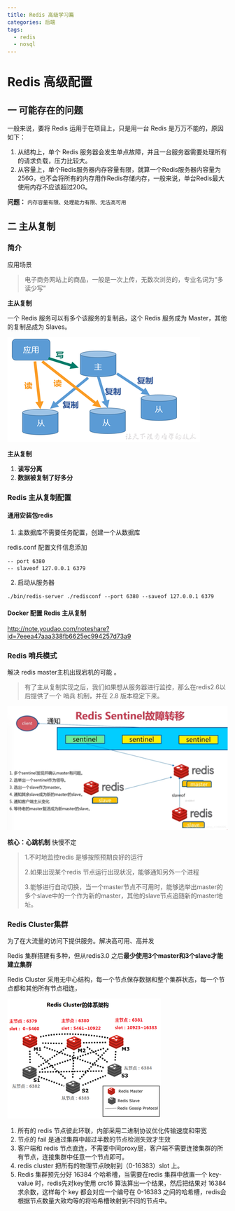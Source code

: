 ```yaml
---
title: Redis 高级学习篇
categories: 后端   
tags:
  - redis
  - nosql
---
```


# Redis 高级配置

## 一 可能存在的问题

一般来说，要将 Redis 运用于在项目上，只是用一台 Redis 是万万不能的，原因如下：

1. 从结构上，单个 Redis 服务器会发生单点故障，并且一台服务器需要处理所有的请求负载，压力比较大。
2. 从容量上，单个Redis服务器内存容量有限，就算一个Redis服务器内容量为256G，也不会将所有的内存用作Redis存储内存，一般来说，单台Redis最大使用内存不应该超过20G。

**问题：** `内存容量有限、处理能力有限、无法高可用`



## 二 主从复制

### 简介

应用场景

> 电子商务网站上的商品，一般是一次上传，无数次浏览的，专业名词为“多读少写”

**主从复制**

一个 Redis 服务可以有多个该服务的复制品，这个 Redis 服务成为 Master，其他的复制品成为 Slaves。

![redis 主从复制](./images/redis/redis3.png)

**主从复制**

1. **读写分离**
2. **数据被复制了好多分**

### Redis 主从复制配置

#### 通用安装包redis

1. 主数据库不需要任务配置，创建一个从数据库

redis.conf 配置文件信息添加

```
-- port 6380
-- slaveof 127.0.0.1 6379
```

2. 启动从服务器

```
./bin/redis-server ./redisconf --port 6380 --saveof 127.0.0.1 6379
```

#### Docker 配置 Redis 主从复制

http://note.youdao.com/noteshare?id=7eeea47aaa338fb6625ec994257d73a9



### Redis 哨兵模式

解决 redis master主机出现宕机的可能 。

> 有了主从复制实现之后，我们如果想从服务器进行监控，那么在redis2.6以后提供了一个 哨兵 机制，并在 2.8 版本稳定下来。

![redis 哨兵](./images/redis/redis哨兵.png)

**核心：心跳机制** 快慢不定

> 1.不时地监控redis 是够按照预期良好的运行
>
> 2.如果出现某个redis 节点运行出现状况，能够通知另外一个进程
>
> 3.能够进行自动切换，当一个master节点不可用时，能够选举出master的多个slave中的一个作为新的master，其他的slave节点追随新的master地址。

### Redis Cluster集群

为了在大流量的访问下提供服务。解决高可用、高并发

Redis 集群搭建有多种，但从redis3.0 之后**最少使用3个master和3个slave才能建立集群**

Redis Cluster 采用无中心结构，每一个节点保存数据和整个集群状态，每一个节点都和其他所有节点相连，

![redis-cluster](./images/redis/redis-cluster.png)

1. 所有的 redis 节点彼此环联，内部采用二进制协议优化传输速度和带宽
2. 节点的 fail 是通过集群中超过半数的节点检测失效才生效
3. 客户端和 redis 节点直连，不需要中间proxy层，客户端不需要连接集群的所有节点，连接集群中任意一个节点即可。
4. redis cluster 把所有的物理节点映射到（0-16383）slot 上。
5. Redis 集群预先分好 16384 个哈希槽，当需要在redis 集群中放置一个 key-value 时，redis先对key使用 crc16 算法算出一个结果，然后把结果对 16384 求余数，这样每个 key 都会对应一个编号在 0-16383 之间的哈希槽，redis会根据节点数量大致均等的将哈希槽映射到不同的节点中。